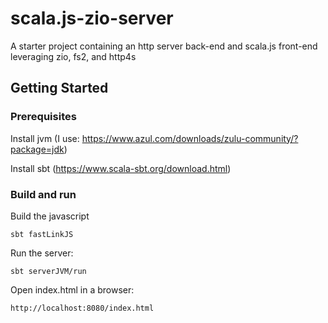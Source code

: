 # scala.js-zio-server

A starter project containing an http server back-end and scala.js front-end leveraging zio, fs2, and http4s

## Getting Started

### Prerequisites

Install jvm (I use: https://www.azul.com/downloads/zulu-community/?package=jdk)

Install sbt (https://www.scala-sbt.org/download.html)

### Build and run

Build the javascript

    sbt fastLinkJS

Run the server:

    sbt serverJVM/run

Open index.html in a browser:

    http://localhost:8080/index.html
